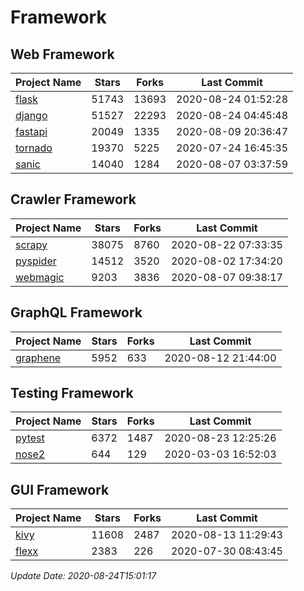 # Framework

## Web Framework

| Project Name | Stars | Forks | Last Commit |
| ------------ | ----- | ----- | ----------- |
| [flask](https://github.com/pallets/flask) | 51743 | 13693 | 2020-08-24 01:52:28 |
| [django](https://github.com/django/django) | 51527 | 22293 | 2020-08-24 04:45:48 |
| [fastapi](https://github.com/tiangolo/fastapi) | 20049 | 1335 | 2020-08-09 20:36:47 |
| [tornado](https://github.com/tornadoweb/tornado) | 19370 | 5225 | 2020-07-24 16:45:35 |
| [sanic](https://github.com/huge-success/sanic) | 14040 | 1284 | 2020-08-07 03:37:59 |

## Crawler Framework

| Project Name | Stars | Forks | Last Commit |
| ------------ | ----- | ----- | ----------- |
| [scrapy](https://github.com/scrapy/scrapy) | 38075 | 8760 | 2020-08-22 07:33:35 |
| [pyspider](https://github.com/binux/pyspider) | 14512 | 3520 | 2020-08-02 17:34:20 |
| [webmagic](https://github.com/code4craft/webmagic) | 9203 | 3836 | 2020-08-07 09:38:17 |

## GraphQL Framework

| Project Name | Stars | Forks | Last Commit |
| ------------ | ----- | ----- | ----------- |
| [graphene](https://github.com/graphql-python/graphene) | 5952 | 633 | 2020-08-12 21:44:00 |

## Testing Framework

| Project Name | Stars | Forks | Last Commit |
| ------------ | ----- | ----- | ----------- |
| [pytest](https://github.com/pytest-dev/pytest) | 6372 | 1487 | 2020-08-23 12:25:26 |
| [nose2](https://github.com/nose-devs/nose2) | 644 | 129 | 2020-03-03 16:52:03 |

## GUI Framework

| Project Name | Stars | Forks | Last Commit |
| ------------ | ----- | ----- | ----------- |
| [kivy](https://github.com/kivy/kivy) | 11608 | 2487 | 2020-08-13 11:29:43 |
| [flexx](https://github.com/flexxui/flexx) | 2383 | 226 | 2020-07-30 08:43:45 |

*Update Date: 2020-08-24T15:01:17*